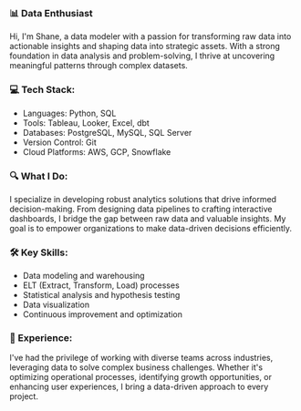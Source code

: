 ### 📊 Data Enthusiast

Hi, I'm Shane, a data modeler with a passion for transforming raw data into actionable insights and shaping data into strategic assets. With a strong foundation in data analysis and problem-solving, I thrive at uncovering meaningful patterns through complex datasets.

### 💻 Tech Stack:
* Languages: Python, SQL
* Tools: Tableau, Looker, Excel, dbt
* Databases: PostgreSQL, MySQL, SQL Server
* Version Control: Git
* Cloud Platforms: AWS, GCP, Snowflake

### 🔍 What I Do:
I specialize in developing robust analytics solutions that drive informed decision-making. From designing data pipelines to crafting interactive dashboards, I bridge the gap between raw data and valuable insights. My goal is to empower organizations to make data-driven decisions efficiently.

### 🛠️ Key Skills:
* Data modeling and warehousing
* ELT (Extract, Transform, Load) processes
* Statistical analysis and hypothesis testing
* Data visualization
* Continuous improvement and optimization

### 💼 Experience:
I've had the privilege of working with diverse teams across industries, leveraging data to solve complex business challenges. Whether it's optimizing operational processes, identifying growth opportunities, or enhancing user experiences, I bring a data-driven approach to every project.
